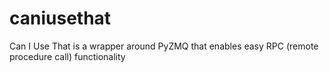 # caniusethat
Can I Use That is a wrapper around PyZMQ that enables easy RPC (remote procedure call) functionality
